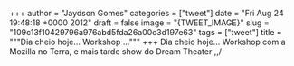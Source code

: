 
+++
author = "Jaydson Gomes"
categories = ["tweet"]
date = "Fri Aug 24 19:48:18 +0000 2012"
draft = false
image = "{TWEET_IMAGE}"
slug = "109c13f10429796a976abd5fda26a00c3d197e63"
tags = ["tweet"]
title = """Dia cheio hoje… Workshop ..."""
+++
Dia cheio hoje… Workshop com a Mozilla no Terra, e mais tarde show do Dream Theater \,,/
